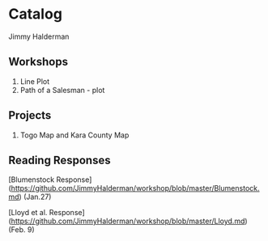 # Catalog

Jimmy Halderman

## Workshops

1. Line Plot
2. Path of a Salesman - plot

## Projects 
1. Togo Map and Kara County Map

## Reading Responses

[Blumenstock Response] (https://github.com/JimmyHalderman/workshop/blob/master/Blumenstock.md) (Jan.27)

[Lloyd et al. Response] (https://github.com/JimmyHalderman/workshop/blob/master/Lloyd.md) (Feb. 9)

